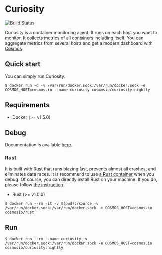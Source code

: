 # Curiosity

[![Build Status](https://travis-ci.org/cosmoshq/curiosity.svg)](https://travis-ci.org/cosmoshq/curiosity)

Curiosity is a container monitoring agent. It runs on each host you want to monitor. It collects metrics of all containers including itself. You can aggregate metrics from several hosts and get a modern dashboard with [Cosmos](https://github.com/cosmoshq/cosmos).

## Quick start

You can simply run Curiosity.

```
$ docker run -d -v /var/run/docker.sock:/var/run/docker.sock -e COSMOS_HOST=cosmos.io --name curiosity cosmosio/curiosity:nightly
```

## Requirements

* Docker (>= v1.5.0)

## Debug

Documentation is available [here](https://cosmoshq.github.io/curiosity/doc/curiosity).

### Rust

It is built with [Rust](http://www.rust-lang.org) that runs blazing fast, prevents almost all crashes, and eliminates data races. It is recommend to use [a Rust container](https://registry.hub.docker.com/u/cosmoshq/curiosity/) when you debug. Of course, you can directly install Rust on your machine. If you do, please follow [the instruction](http://www.rust-lang.org/install.html).

* Rust (>= v1.0.0)

```
$ docker run --rm -it -v $(pwd):/source -v /var/run/docker.sock:/var/run/docker.sock -e COSMOS_HOST=cosmos.io cosmosio/rust
```

## Run

```
$ docker run --rm --name curiosity -v /var/run/docker.sock:/var/run/docker.sock -e COSMOS_HOST=cosmos.io cosmosio/curiosity:nightly
```